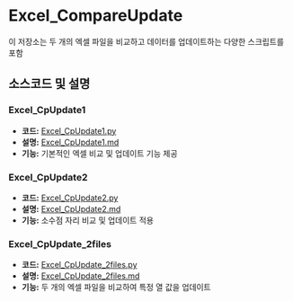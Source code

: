 # Excel_CompareUpdate

이 저장소는 두 개의 엑셀 파일을 비교하고 데이터를 업데이트하는 다양한 스크립트를 포함

## 소스코드 및 설명

### Excel_CpUpdate1

- **코드:** [Excel_CpUpdate1.py](Excel_CpUpdate1.py)
- **설명:** [Excel_CpUpdate1.md](Excel_CpUpdate1.md)
- **기능:** 기본적인 엑셀 비교 및 업데이트 기능 제공

### Excel_CpUpdate2

- **코드:** [Excel_CpUpdate2.py](Excel_CpUpdate2.py)
- **설명:** [Excel_CpUpdate2.md](Excel_CpUpdate2.md)
- **기능:** 소수점 자리 비교 및 업데이트 적용

### Excel_CpUpdate_2files

- **코드:** [Excel_CpUpdate_2files.py](Excel_CpUpdate_2files.py)
- **설명:** [Excel_CpUpdate_2files.md](Excel_CpUpdate_2files.md)
- **기능:** 두 개의 엑셀 파일을 비교하여 특정 열 값을 업데이트